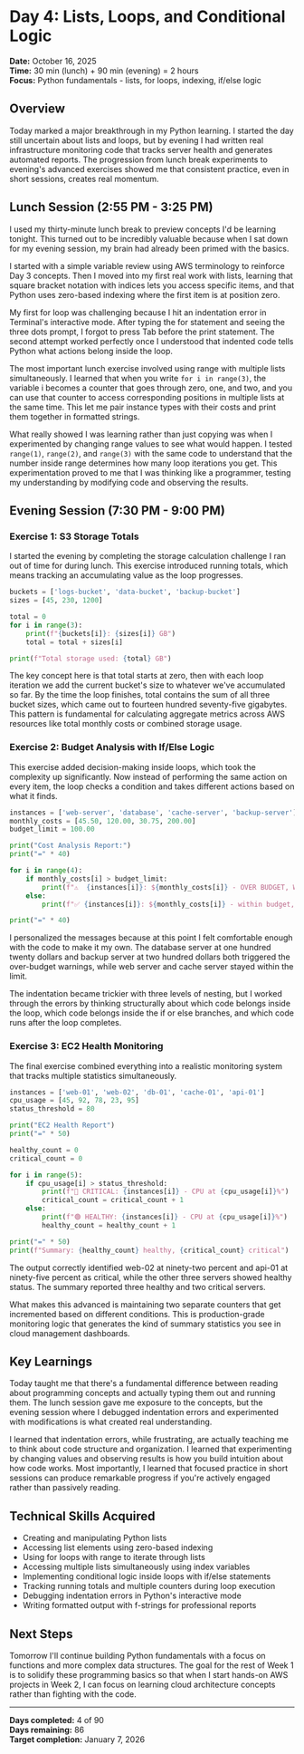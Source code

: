 # Day 4: Lists, Loops, and Conditional Logic
**Date:** October 16, 2025  
**Time:** 30 min (lunch) + 90 min (evening) = 2 hours  
**Focus:** Python fundamentals - lists, for loops, indexing, if/else logic

## Overview

Today marked a major breakthrough in my Python learning. I started the day still uncertain about lists and loops, but by evening I had written real infrastructure monitoring code that tracks server health and generates automated reports. The progression from lunch break experiments to evening's advanced exercises showed me that consistent practice, even in short sessions, creates real momentum.

## Lunch Session (2:55 PM - 3:25 PM)

I used my thirty-minute lunch break to preview concepts I'd be learning tonight. This turned out to be incredibly valuable because when I sat down for my evening session, my brain had already been primed with the basics.

I started with a simple variable review using AWS terminology to reinforce Day 3 concepts. Then I moved into my first real work with lists, learning that square bracket notation with indices lets you access specific items, and that Python uses zero-based indexing where the first item is at position zero.

My first for loop was challenging because I hit an indentation error in Terminal's interactive mode. After typing the for statement and seeing the three dots prompt, I forgot to press Tab before the print statement. The second attempt worked perfectly once I understood that indented code tells Python what actions belong inside the loop.

The most important lunch exercise involved using range with multiple lists simultaneously. I learned that when you write `for i in range(3)`, the variable i becomes a counter that goes through zero, one, and two, and you can use that counter to access corresponding positions in multiple lists at the same time. This let me pair instance types with their costs and print them together in formatted strings.

What really showed I was learning rather than just copying was when I experimented by changing range values to see what would happen. I tested `range(1)`, `range(2)`, and `range(3)` with the same code to understand that the number inside range determines how many loop iterations you get. This experimentation proved to me that I was thinking like a programmer, testing my understanding by modifying code and observing the results.

## Evening Session (7:30 PM - 9:00 PM)

### Exercise 1: S3 Storage Totals

I started the evening by completing the storage calculation challenge I ran out of time for during lunch. This exercise introduced running totals, which means tracking an accumulating value as the loop progresses.
```python
buckets = ['logs-bucket', 'data-bucket', 'backup-bucket']
sizes = [45, 230, 1200]

total = 0
for i in range(3):
    print(f"{buckets[i]}: {sizes[i]} GB")
    total = total + sizes[i]

print(f"Total storage used: {total} GB")
```

The key concept here is that total starts at zero, then with each loop iteration we add the current bucket's size to whatever we've accumulated so far. By the time the loop finishes, total contains the sum of all three bucket sizes, which came out to fourteen hundred seventy-five gigabytes. This pattern is fundamental for calculating aggregate metrics across AWS resources like total monthly costs or combined storage usage.

### Exercise 2: Budget Analysis with If/Else Logic

This exercise added decision-making inside loops, which took the complexity up significantly. Now instead of performing the same action on every item, the loop checks a condition and takes different actions based on what it finds.
```python
instances = ['web-server', 'database', 'cache-server', 'backup-server']
monthly_costs = [45.50, 120.00, 30.75, 200.00]
budget_limit = 100.00

print("Cost Analysis Report:")
print("=" * 40)

for i in range(4):
    if monthly_costs[i] > budget_limit:
        print(f"⚠️  {instances[i]}: ${monthly_costs[i]} - OVER BUDGET, WTF")
    else:
        print(f"✅ {instances[i]}: ${monthly_costs[i]} - within budget, good job")

print("=" * 40)
```

I personalized the messages because at this point I felt comfortable enough with the code to make it my own. The database server at one hundred twenty dollars and backup server at two hundred dollars both triggered the over-budget warnings, while web server and cache server stayed within the limit.

The indentation became trickier with three levels of nesting, but I worked through the errors by thinking structurally about which code belongs inside the loop, which code belongs inside the if or else branches, and which code runs after the loop completes.

### Exercise 3: EC2 Health Monitoring

The final exercise combined everything into a realistic monitoring system that tracks multiple statistics simultaneously.
```python
instances = ['web-01', 'web-02', 'db-01', 'cache-01', 'api-01']
cpu_usage = [45, 92, 78, 23, 95]
status_threshold = 80

print("EC2 Health Report")
print("=" * 50)

healthy_count = 0
critical_count = 0

for i in range(5):
    if cpu_usage[i] > status_threshold:
        print(f"🔴 CRITICAL: {instances[i]} - CPU at {cpu_usage[i]}%")
        critical_count = critical_count + 1
    else:
        print(f"🟢 HEALTHY: {instances[i]} - CPU at {cpu_usage[i]}%")
        healthy_count = healthy_count + 1

print("=" * 50)
print(f"Summary: {healthy_count} healthy, {critical_count} critical")
```

The output correctly identified web-02 at ninety-two percent and api-01 at ninety-five percent as critical, while the other three servers showed healthy status. The summary reported three healthy and two critical servers.

What makes this advanced is maintaining two separate counters that get incremented based on different conditions. This is production-grade monitoring logic that generates the kind of summary statistics you see in cloud management dashboards.

## Key Learnings

Today taught me that there's a fundamental difference between reading about programming concepts and actually typing them out and running them. The lunch session gave me exposure to the concepts, but the evening session where I debugged indentation errors and experimented with modifications is what created real understanding.

I learned that indentation errors, while frustrating, are actually teaching me to think about code structure and organization. I learned that experimenting by changing values and observing results is how you build intuition about how code works. Most importantly, I learned that focused practice in short sessions can produce remarkable progress if you're actively engaged rather than passively reading.

## Technical Skills Acquired

- Creating and manipulating Python lists
- Accessing list elements using zero-based indexing
- Using for loops with range to iterate through lists
- Accessing multiple lists simultaneously using index variables
- Implementing conditional logic inside loops with if/else statements
- Tracking running totals and multiple counters during loop execution
- Debugging indentation errors in Python's interactive mode
- Writing formatted output with f-strings for professional reports

## Next Steps

Tomorrow I'll continue building Python fundamentals with a focus on functions and more complex data structures. The goal for the rest of Week 1 is to solidify these programming basics so that when I start hands-on AWS projects in Week 2, I can focus on learning cloud architecture concepts rather than fighting with the code.

---

**Days completed:** 4 of 90  
**Days remaining:** 86  
**Target completion:** January 7, 2026
